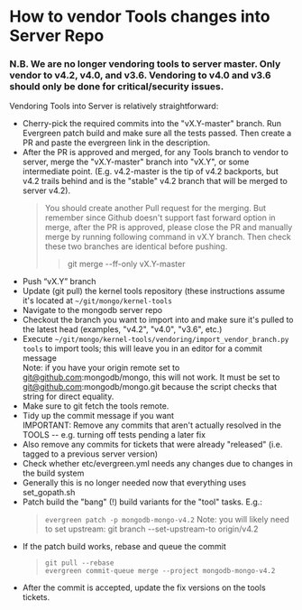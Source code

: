 # How to vendor Tools changes into Server Repo

### N.B. We are no longer vendoring tools to server master. Only vendor to v4.2, v4.0, and v3.6. Vendoring to v4.0 and v3.6 should only be done for critical/security issues.

Vendoring Tools into Server is relatively straightforward:

- Cherry-pick the required commits into the "vX.Y-master" branch. Run Evergreen patch build and make
  sure all the tests passed. Then create a PR and paste the evergreen link in the description.
- After the PR is approved and merged, for any Tools branch to vendor to server, merge the
  "vX.Y-master" branch into "vX.Y", or some intermediate point. (E.g. v4.2-master is the tip of v4.2
  backports, but v4.2 trails behind and is the "stable" v4.2 branch that will be merged to server
  v4.2).
  > You should create another Pull request for the merging. But remember since Github doesn't
  > support fast forward option in merge, after the PR is approved, please close the PR and manually
  > merge by running following command in vX.Y branch. Then check these two branches are identical
  > before pushing.
  >
  > > git merge --ff-only vX.Y-master
- Push “vX.Y” branch
- Update (git pull) the kernel tools repository (these instructions assume it's located at
  `~/git/mongo/kernel-tools`
- Navigate to the mongodb server repo
- Checkout the branch you want to import into and make sure it's pulled to the latest head
  (examples, "v4.2", "v4.0", "v3.6", etc.)
- Execute `~/git/mongo/kernel-tools/vendoring/import_vendor_branch.py tools` to import tools; this
  will leave you in an editor for a commit message  
  Note: if you have your origin remote set to git@github.com:mongodb/mongo, this will not work. It
  must be set to git@github.com:mongodb/mongo.git because the script checks that string for direct
  equality.
- Make sure to git fetch the tools remote.
- Tidy up the commit message if you want  
  IMPORTANT: Remove any commits that aren't actually resolved in the TOOLS -- e.g. turning off tests
  pending a later fix
- Also remove any commits for tickets that were already "released" (i.e. tagged to a previous server
  version)
- Check whether etc/evergreen.yml needs any changes due to changes in the build system
- Generally this is no longer needed now that everything uses set_gopath.sh
- Patch build the "bang" (!) build variants for the "tool" tasks. E.g.:
  > `evergreen patch -p mongodb-mongo-v4.2` Note: you will likely need to set upstream: git branch
  > --set-upstream-to origin/v4.2
- If the patch build works, rebase and queue the commit
  > `git pull --rebase`  
  > `evergreen commit-queue merge --project mongodb-mongo-v4.2`
- After the commit is accepted, update the fix versions on the tools tickets.
